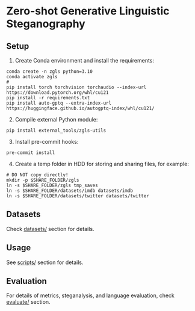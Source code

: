 # Zero-shot Generative Linguistic Steganography

## Setup

1. Create Conda environment and install the requirements:
```shell
conda create -n zgls python=3.10
conda activate zgls
#
pip install torch torchvision torchaudio --index-url https://download.pytorch.org/whl/cu121
pip install -r requirements.txt
pip install auto-gptq --extra-index-url https://huggingface.github.io/autogptq-index/whl/cu121/
```
2. Compile external Python module:
```shell
pip install external_tools/zgls-utils
```
3. Install pre-commit hooks:
```shell
pre-commit install
```
4. Create a temp folder in HDD for storing and sharing files, for example:
```shell
# DO NOT copy directly!
mkdir -p $SHARE_FOLDER/zgls
ln -s $SHARE_FOLDER/zgls tmp_saves
ln -s $SHARE_FOLDER/datasets/imdb datasets/imdb
ln -s $SHARE_FOLDER/datasets/twitter datasets/twitter
```

## Datasets

Check [datasets/](datasets/README.md) section for details.

## Usage

See [scripts/](scripts/README.md) section for details.

## Evaluation

For details of metrics, steganalysis, and language evaluation, check [evaluate/](evaluate/README.md) section.
